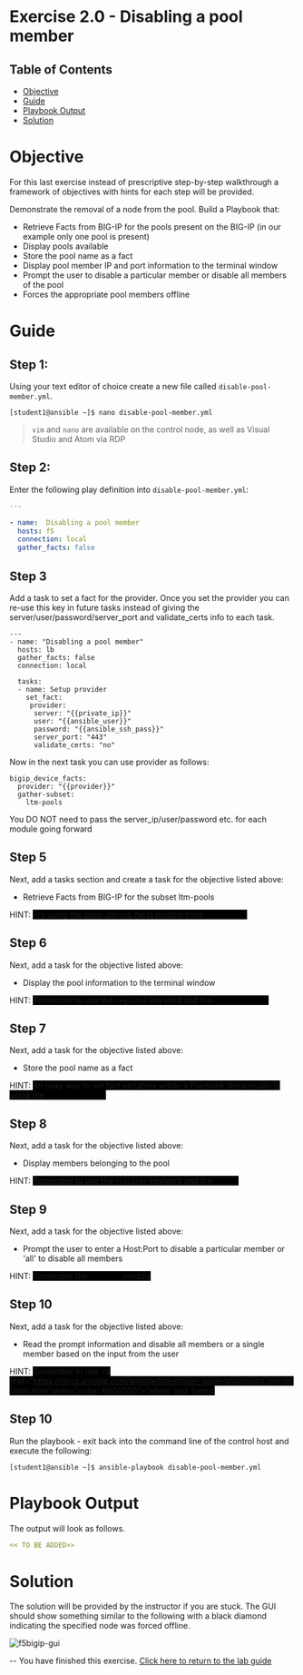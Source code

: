 # Exercise 2.0 - Disabling a pool member

## Table of Contents

- [Objective](#objective)
- [Guide](#guide)
- [Playbook Output](#playbook-output)
- [Solution](#solution)

# Objective

For this last exercise instead of prescriptive step-by-step walkthrough a framework of objectives with hints for each step will be provided.  

Demonstrate the removal of a node from the pool.  Build a Playbook that:
  - Retrieve Facts from BIG-IP for the pools present on the BIG-IP (in our example only one pool is present)
  - Display pools available
  - Store the pool name as a fact
  - Display pool member IP and port information to the terminal window
  - Prompt the user to disable a particular member or disable all members of the pool
  - Forces the appropriate pool members offline

# Guide

## Step 1:

Using your text editor of choice create a new file called `disable-pool-member.yml`.

```
[student1@ansible ~]$ nano disable-pool-member.yml
```

>`vim` and `nano` are available on the control node, as well as Visual Studio and Atom via RDP

## Step 2:

Enter the following play definition into `disable-pool-member.yml`:

``` yaml
---

- name:  Disabling a pool member
  hosts: f5
  connection: local
  gather_facts: false

```
## Step 3

Add a task to set a fact for the provider. Once you set the provider you can re-use this key in future tasks instead of giving the server/user/password/server_port and validate_certs info to each task. 

```
---
- name: "Disabling a pool member"
  hosts: lb
  gather_facts: false
  connection: local

  tasks:
  - name: Setup provider
    set_fact:
     provider:
      server: "{{private_ip}}"
      user: "{{ansible_user}}"
      password: "{{ansible_ssh_pass}}"
      server_port: "443"
      validate_certs: "no"
```

Now in the next task you can use provider as follows:

```
bigip_device_facts:
  provider: "{{provider}}"
  gather-subset:
    ltm-pools
```
You DO NOT need to pass the server_ip/user/password etc. for each module going forward

## Step 5

Next, add a tasks section and create a task for the objective listed above:

  - Retrieve Facts from BIG-IP for the subset ltm-pools

HINT: <span style="background-color: #000000;a: #000000">Try using the bigip_device_facts module from <a href="../1.1-get-facts" style="color: #000000">Exercise 1.1</a></span>

## Step 6

Next, add a task for the objective listed above:

  - Display the pool information to the terminal window

HINT: <span style="background-color: #000000">
Remember to use the `register` keyword and the <a href="https://docs.ansible.com/ansible/latest/modules/debug_module.html" style="color: #000000">debug module</a></span>

## Step 7

Next, add a task for the objective listed above:

  - Store the pool name as a fact

HINT: <span style="background-color: #000000">
An easy way to set fact variables within a Playbook dynamically is using the <a href="https://docs.ansible.com/ansible/latest/modules/set_fact_module.html" style="color: #000000">set_fact module</a></span>

## Step 8

Next, add a task for the objective listed above:

  - Display members belonging to the pool

HINT: <span style="background-color: #000000">
Remember to use the `register` keyword and the <a href="https://docs.ansible.com/ansible/latest/modules/debug_module.html" style="color: #000000">debug</a></span>

## Step 9

Next, add a task for the objective listed above:

  - Prompt the user to enter a Host:Port to disable a particular member or 'all' to disable all members

HINT: <span style="background-color: #000000">
Remember the <a href="https://docs.ansible.com/ansible/latest/user_guide/playbooks_prompts.html" style="color: #000000">prompts</a> module</a></span>

## Step 10
Next, add a task for the objective listed above:

  - Read the prompt information and disable all members or a single member based on the input from the user
  
HINT: <span style="background-color: #000000">
Remember to use <a href="https://docs.ansible.com/ansible/latest/user_guide/playbooks_conditionals.html"style="color: #000000">'when' and 'loops' </a></span>
  
## Step 10
Run the playbook - exit back into the command line of the control host and execute the following:

```
[student1@ansible ~]$ ansible-playbook disable-pool-member.yml
```

# Playbook Output

The output will look as follows.

```yaml
<< TO BE ADDED>>
```

# Solution
The solution will be provided by the instructor if you are stuck.  The GUI should show something similar to the following with a black diamond indicating the specified node was forced offline.

![f5bigip-gui](f5bigip-gui.png)

--
You have finished this exercise.  [Click here to return to the lab guide](../README.md)

